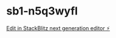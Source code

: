 # sb1-n5q3wyfl

[Edit in StackBlitz next generation editor ⚡️](https://stackblitz.com/~/github.com/egyadmin/sb1-n5q3wyfl)